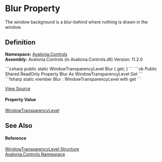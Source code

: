 # Blur Property


The window background is a blur-behind where nothing is drawn in the window.



## Definition
**Namespace:** <a href="N_Avalonia_Controls">Avalonia.Controls</a>  
**Assembly:** Avalonia.Controls (in Avalonia.Controls.dll) Version: 11.2.0

<Tabs groupId="api-code-preview">
<TabItem value="csharp" label="C#">
```csharp
public static WindowTransparencyLevel Blur { get; }
```
</TabItem>
<TabItem value="vb" label="VB">
```vb
Public Shared ReadOnly Property Blur As WindowTransparencyLevel
	Get
```
</TabItem>
<TabItem value="fsharp" label="F#">
```fsharp
static member Blur : WindowTransparencyLevel with get
```
</TabItem>
</Tabs>



<a href="https://github.com/AvaloniaUI/Avalonia/tree/master/src/Avalonia.Controls/WindowTransparencyLevel.cs#L28" title="View the source code">View Source</a>



#### Property Value
<a href="T_Avalonia_Controls_WindowTransparencyLevel">WindowTransparencyLevel</a>

## See Also


#### Reference
<a href="T_Avalonia_Controls_WindowTransparencyLevel">WindowTransparencyLevel Structure</a>  
<a href="N_Avalonia_Controls">Avalonia.Controls Namespace</a>  

